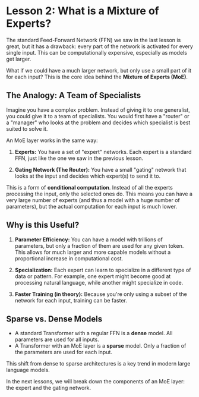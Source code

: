 # Lesson 2: What is a Mixture of Experts?

The standard Feed-Forward Network (FFN) we saw in the last lesson is great, but it has a drawback: every part of the network is activated for every single input. This can be computationally expensive, especially as models get larger.

What if we could have a much larger network, but only use a small part of it for each input? This is the core idea behind the **Mixture of Experts (MoE)**.

## The Analogy: A Team of Specialists

Imagine you have a complex problem. Instead of giving it to one generalist, you could give it to a team of specialists. You would first have a "router" or a "manager" who looks at the problem and decides which specialist is best suited to solve it.

An MoE layer works in the same way:

1.  **Experts:** You have a set of "expert" networks. Each expert is a standard FFN, just like the one we saw in the previous lesson.

2.  **Gating Network (The Router):** You have a small "gating" network that looks at the input and decides which expert(s) to send it to.

This is a form of **conditional computation**. Instead of all the experts processing the input, only the selected ones do. This means you can have a very large number of experts (and thus a model with a huge number of parameters), but the actual computation for each input is much lower.

## Why is this Useful?

1.  **Parameter Efficiency:** You can have a model with trillions of parameters, but only a fraction of them are used for any given token. This allows for much larger and more capable models without a proportional increase in computational cost.

2.  **Specialization:** Each expert can learn to specialize in a different type of data or pattern. For example, one expert might become good at processing natural language, while another might specialize in code.

3.  **Faster Training (in theory):** Because you're only using a subset of the network for each input, training can be faster.

## Sparse vs. Dense Models

-   A standard Transformer with a regular FFN is a **dense** model. All parameters are used for all inputs.
-   A Transformer with an MoE layer is a **sparse** model. Only a fraction of the parameters are used for each input.

This shift from dense to sparse architectures is a key trend in modern large language models.

In the next lessons, we will break down the components of an MoE layer: the expert and the gating network.